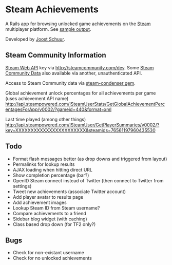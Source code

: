 Steam Achievements
==================

A Rails app for browsing unlocked game achievements on the [Steam](http:/steamgames.com) multiplayer platform. See [sample output](http://by.joostschuur.com/steam/a/jschuur/tf2).

Developed by [Joost Schuur](http://joostschuur.com).

Steam Community Information
---------------------------

[Steam Web API](http://developer.valvesoftware.com/wiki/Steam_Web_API) key via http://steamcommunity.com/dev. Some [Steam Community Data](https://partner.steamgames.com/documentation/community_data) also available via another, unauthenticated API.

Access to Steam Community data via [steam-condenser gem](https://github.com/koraktor/steam-condenser/).

Global achievement unlock percentages for all achievements per game (uses achievement API name)
http://api.steampowered.com/ISteamUserStats/GetGlobalAchievementPercentagesForApp/v0002/?gameid=440&format=xml

Last time played (among other things)
http://api.steampowered.com/ISteamUser/GetPlayerSummaries/v0002/?key=XXXXXXXXXXXXXXXXXXXXXXX&steamids=76561197960435530

Todo
----

* Format flash messages better (as drop downs and triggered from layout)
* Permalinks for lookup results
* AJAX loading when hitting direct URL
* Show completion percentage (bar?)
* OpenID Steam connect instead of Twitter (then connect to Twitter from settings)
* Tweet new achievements (associate Twitter account)
* Add player avatar to results page
* Add achievement images
* Lookup Steam ID from Steam username?
* Compare achievements to a friend
* Sidebar blog widget (with caching)
* Class based drop down (for TF2 only?)

Bugs
----

* Check for non-existant username
* Check for no unlocked achievements